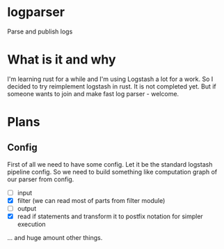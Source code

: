 # logparser
Parse and publish logs

# What is it and why
I'm learning rust for a while and I'm using Logstash a lot for a work. So I decided to try reimplement logstash in rust. 
It is not completed yet. But if someone wants to join and make fast log parser - welcome. 

# Plans
## Config
First of all we need to have some config. Let it be the standard logstash pipeline config. So we need to build something like computation graph of our parser from config. 
- [ ] input
- [x] filter (we can read most of parts from filter module)
- [ ] output
- [x] read if statements and transform it to postfix notation for simpler execution

... and huge amount other things. 
